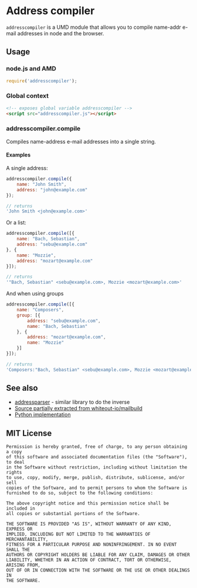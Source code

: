 # Address compiler

`addresscompiler` is a UMD module that allows you to compile name-addr e-mail addresses in node and the browser.

## Usage

### node.js and AMD

```js
require('addresscompiler');
```

### Global context

```html
<!-- exposes global variable addresscompiler -->
<script src="addresscompiler.js"></script>
```

### addresscompiler.compile

Compiles name-address e-mail addresses into a single string.

#### Examples

A single address:

```js
addresscompiler.compile({
    name: "John Smith",
    address: "john@example.com"
});

// returns
'John Smith <john@example.com>'
```

Or a list:

```js
addresscompiler.compile([{
    name: "Bach, Sebastian",
    address: "sebu@example.com"
}, {
    name: "Mozzie",
    address: "mozart@example.com"
}]);

// returns
'"Bach, Sebastian" <sebu@example.com>, Mozzie <mozart@example.com>'
```

And when using groups

```js
addresscompiler.compile([{
    name: "Composers",
    group: [{
        address: "sebu@example.com",
        name: "Bach, Sebastian"
    }, {
        address: "mozart@example.com",
        name: "Mozzie"
    }]
}]);

// returns
'Composers:"Bach, Sebastian" <sebu@example.com>, Mozzie <mozart@example.com>;'
```

## See also

 - [addressparser](https://github.com/whiteout-io/addressparser) - similar library to do the inverse
 - [Source partially extracted from whiteout-io/mailbuild](https://github.com/whiteout-io/mailbuild/blob/1a77037e6c2438ee12b6d3e12f1f29c487147bbc/src/mailbuild.js#L661-L713)
 - [Python implementation](https://github.com/python-git/python/blob/715a6e5035bb21ac49382772076ec4c630d6e960/Lib/email/utils.py#L83-L98)

## MIT License

    Permission is hereby granted, free of charge, to any person obtaining a copy
    of this software and associated documentation files (the "Software"), to deal
    in the Software without restriction, including without limitation the rights
    to use, copy, modify, merge, publish, distribute, sublicense, and/or sell
    copies of the Software, and to permit persons to whom the Software is
    furnished to do so, subject to the following conditions:

    The above copyright notice and this permission notice shall be included in
    all copies or substantial portions of the Software.

    THE SOFTWARE IS PROVIDED "AS IS", WITHOUT WARRANTY OF ANY KIND, EXPRESS OR
    IMPLIED, INCLUDING BUT NOT LIMITED TO THE WARRANTIES OF MERCHANTABILITY,
    FITNESS FOR A PARTICULAR PURPOSE AND NONINFRINGEMENT. IN NO EVENT SHALL THE
    AUTHORS OR COPYRIGHT HOLDERS BE LIABLE FOR ANY CLAIM, DAMAGES OR OTHER
    LIABILITY, WHETHER IN AN ACTION OF CONTRACT, TORT OR OTHERWISE, ARISING FROM,
    OUT OF OR IN CONNECTION WITH THE SOFTWARE OR THE USE OR OTHER DEALINGS IN
    THE SOFTWARE.

